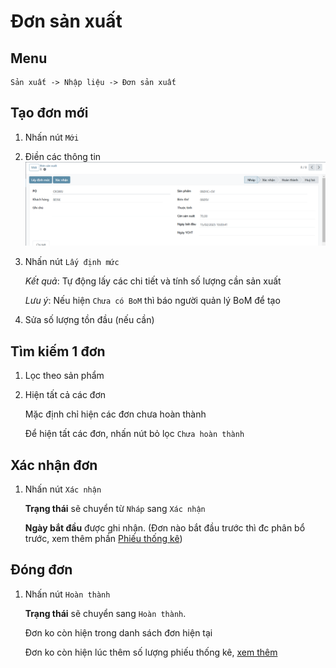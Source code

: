 # Đơn sản xuất
## Menu
    Sản xuất -> Nhập liệu -> Đơn sản xuất

## Tạo đơn mới
1. Nhấn nút `Mới`
2. Điền các thông tin
![image info](/manufacturing/img/production-order/Screenshot_1.png)
3. Nhấn nút `Lấy định mức`

    *Kết quả*: Tự động lấy các chi tiết và tính số lượng cần sản xuất

    *Lưu ý*: Nếu hiện `Chưa có BoM` thì báo người quản lý BoM để tạo

4. Sửa số lượng tồn đầu (nếu cần)

## Tìm kiếm 1 đơn
1. Lọc theo sản phẩm
2. Hiện tất cả các đơn

    Mặc định chỉ hiện các đơn chưa hoàn thành

    Để hiện tất các đơn, nhấn nút bỏ lọc `Chưa hoàn thành`

## Xác nhận đơn
1. Nhấn nút `Xác nhận`
    
    **Trạng thái** sẽ chuyển từ `Nháp` sang `Xác nhận`

    **Ngày bắt đầu** được ghi nhận.
    (Đơn nào bắt đầu trước thì đc phân bổ trước, xem thêm phần [Phiếu thống kê](/labor-hed/))

## Đóng đơn
1. Nhấn nút `Hoàn thành`

    **Trạng thái** sẽ chuyển sang `Hoàn thành`.

    Đơn ko còn hiện trong danh sách đơn hiện tại

    Đơn ko còn hiện lúc thêm số lượng phiếu thống kê, [xem thêm](/labor-hed/)

